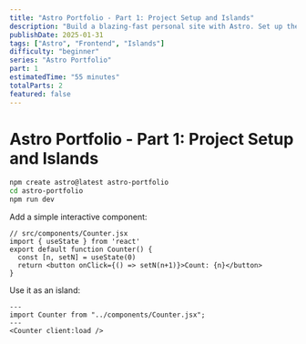 ```yaml
---
title: "Astro Portfolio - Part 1: Project Setup and Islands"
description: "Build a blazing-fast personal site with Astro. Set up the project and add interactive islands."
publishDate: 2025-01-31
tags: ["Astro", "Frontend", "Islands"]
difficulty: "beginner"
series: "Astro Portfolio"
part: 1
estimatedTime: "55 minutes"
totalParts: 2
featured: false
---
```


# Astro Portfolio - Part 1: Project Setup and Islands

```bash
npm create astro@latest astro-portfolio
cd astro-portfolio
npm run dev
```

Add a simple interactive component:
```tsx
// src/components/Counter.jsx
import { useState } from 'react'
export default function Counter() {
  const [n, setN] = useState(0)
  return <button onClick={() => setN(n+1)}>Count: {n}</button>
}
```

Use it as an island:
```astro
---
import Counter from "../components/Counter.jsx";
---
<Counter client:load />
```
